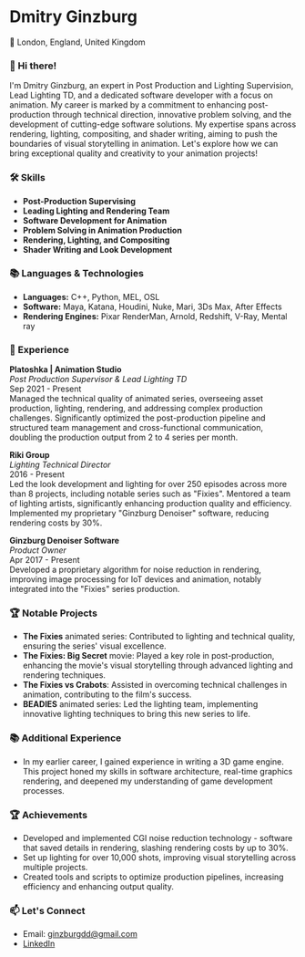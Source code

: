 # Dmitry Ginzburg

📍 London, England, United Kingdom

### 👋 Hi there!
I'm Dmitry Ginzburg, an expert in Post Production and Lighting Supervision, Lead Lighting TD, and a dedicated software developer with a focus on animation. My career is marked by a commitment to enhancing post-production through technical direction, innovative problem solving, and the development of cutting-edge software solutions. My expertise spans across rendering, lighting, compositing, and shader writing, aiming to push the boundaries of visual storytelling in animation. Let's explore how we can bring exceptional quality and creativity to your animation projects!

### 🛠 Skills
- **Post-Production Supervising**
- **Leading Lighting and Rendering Team**
- **Software Development for Animation**
- **Problem Solving in Animation Production**
- **Rendering, Lighting, and Compositing**
- **Shader Writing and Look Development**

### 📚 Languages & Technologies
- **Languages:** C++, Python, MEL, OSL
- **Software:** Maya, Katana, Houdini, Nuke, Mari, 3Ds Max, After Effects
- **Rendering Engines:** Pixar RenderMan, Arnold, Redshift, V-Ray, Mental ray

### 💼 Experience

**Platoshka | Animation Studio**  
*Post Production Supervisor & Lead Lighting TD*  
Sep 2021 - Present  
Managed the technical quality of animated series, overseeing asset production, lighting, rendering, and addressing complex production challenges. Significantly optimized the post-production pipeline and structured team management and cross-functional communication, doubling the production output from 2 to 4 series per month.

**Riki Group**  
*Lighting Technical Director*  
2016 - Present  
Led the look development and lighting for over 250 episodes across more than 8 projects, including notable series such as "Fixies". Mentored a team of lighting artists, significantly enhancing production quality and efficiency. Implemented my proprietary "Ginzburg Denoiser" software, reducing rendering costs by 30%.

**Ginzburg Denoiser Software**  
*Product Owner*  
Apr 2017 - Present  
Developed a proprietary algorithm for noise reduction in rendering, improving image processing for IoT devices and animation, notably integrated into the "Fixies" series production.

### 🏆 Notable Projects
- **The Fixies** animated series: Contributed to lighting and technical quality, ensuring the series' visual excellence.
- **The Fixies: Big Secret** movie: Played a key role in post-production, enhancing the movie's visual storytelling through advanced lighting and rendering techniques.
- **The Fixies vs Crabots**: Assisted in overcoming technical challenges in animation, contributing to the film's success.
- **BEADIES** animated series: Led the lighting team, implementing innovative lighting techniques to bring this new series to life.

### 📚 Additional Experience
- In my earlier career, I gained experience in writing a 3D game engine. This project honed my skills in software architecture, real-time graphics rendering, and deepened my understanding of game development processes.

### 🏆 Achievements
- Developed and implemented CGI noise reduction technology - software that saved details in rendering, slashing rendering costs by up to 30%.
- Set up lighting for over 10,000 shots, improving visual storytelling across multiple projects.
- Created tools and scripts to optimize production pipelines, increasing efficiency and enhancing output quality.

### 📫 Let's Connect
- Email: ginzburgdd@gmail.com
- [LinkedIn](www.linkedin.com/in/ginzburg-cg)
